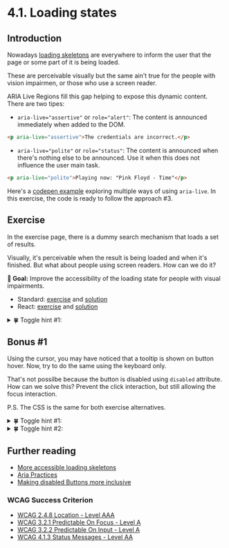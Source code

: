 # 4.1. Loading states

## Introduction

Nowadays [loading skeletons](https://uxdesign.cc/what-you-should-know-about-skeleton-screens-a820c45a571a) are everywhere to inform the user that the page or some part of it is being loaded.

These are perceivable visually but the same ain't true for the people with vision impairmen, or those who use a screen reader.

ARIA Live Regions fill this gap helping to expose this dynamic content. There are two tipes:

- `aria-live="assertive"` or `role="alert"`: The content is announced immediately when added to the DOM.

```html
<p aria-live="assertive">The credentials are incorrect.</p>
```

- `aria-live="polite"` or `role="status"`: The content is announced when there's nothing else to be announced. Use it when this does not influence the user main task.

```html
<p aria-live="polite">Playing now: "Pink Floyd - Time"</p>
```

Here's a [codepen example](https://codepen.io/vloux/details/jxPrWy) exploring multiple ways of using `aria-live`. In this exercise, the code is ready to follow the approach #3.

## Exercise

In the exercise page,
there is a dummy search mechanism that loads a set of results.

Visually, it's perceivable when the result is being loaded and when it's finished. But what about people using screen readers. How can we do it?

**🎯 Goal:** Improve the accessibility of the loading state for people with visual impairments.

- Standard: [exercise](../exercises/4.1.html) and [solution](../solutions/4.1.html)
- React: [exercise](../exercises/4.1.react.html) and [solution](../solutions/4.1.react.html)

<details>
<summary>🍀 Toggle hint #1:</summary>

The designs don't include a visual message when the loading is finished...
Remember `.sr-only`? It's the perfect time to use it!

</details>

</details>

## Bonus #1

Using the cursor, you may have noticed that a tooltip is shown on button hover. Now, try to do the same using the keyboard only.

That's not possilbe because the button is disabled using `disabled` attribute. How can we solve this? Prevent the click interaction, but still allowing the focus interaction.

P.S. The CSS is the same for both exercise alternatives.

<details>
<summary>🍀 Toggle hint #1:</summary>
There is an attribute `aria-disabled="true"` that we can use.

Semantically it marks the button as disabled, but it does not change the behavior. In other words, you can still focus it using the keyboard.

</details>

<details>
<summary>🍀 Toggle hint #2:</summary>
ARIA only purpose is to add extra semantics to an element. It never, _ever_ changes the styles or behavior of that element.

That means, you need to manually prevent the click and change the CSS styles when that attribute is presented.

</details>

## Further reading

- [More accessible loading skeletons](https://adrianroselli.com/2020/11/more-accessible-skeletons.html)
- [Aria Practices](https://github.com/w3c/aria-practices/issues)
- [Making disabled Buttons more inclusive](https://css-tricks.com/making-disabled-buttons-more-inclusive/)

### WCAG Success Criterion

- [WCAG 2.4.8 Location - Level AAA](https://www.w3.org/TR/WCAG21/#location)
- [WCAG 3.2.1 Predictable On Focus - Level A](https://www.w3.org/TR/WCAG21/#on-focus)
- [WCAG 3.2.2 Predictable On Input - Level A](https://www.w3.org/TR/WCAG21/#on-input)
- [WCAG 4.1.3 Status Messages - Level AA](https://www.w3.org/TR/WCAG21/#status-messages)
